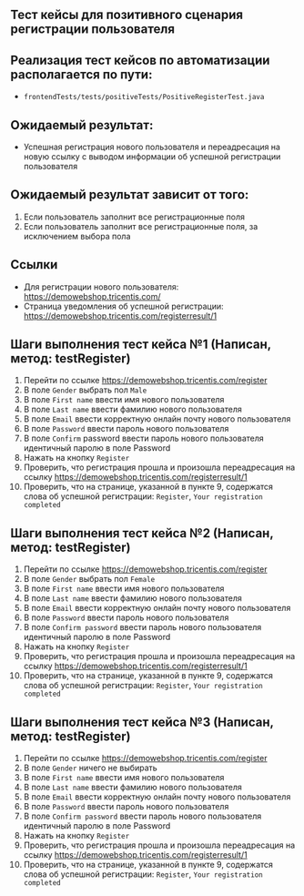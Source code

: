 ## Тест кейсы для позитивного сценария регистрации пользователя

## Реализация тест кейсов по автоматизации располагается по пути:

- `frontendTests/tests/positiveTests/PositiveRegisterTest.java`

## Ожидаемый результат:

- Успешная регистрация нового пользователя и переадресация на новую ссылку
  с выводом информации об успешной регистрации пользователя

## Ожидаемый результат зависит от того:

1) Если пользователь заполнит все регистрационные поля
2) Если пользователь заполнит все регистрационные поля, за исключением выбора пола

## Ссылки

- Для регистрации нового пользователя: https://demowebshop.tricentis.com/
- Страница уведомления об успешной регистрации: https://demowebshop.tricentis.com/registerresult/1

## Шаги выполнения тест кейса №1 (Написан, метод: testRegister)

1) Перейти по ссылке https://demowebshop.tricentis.com/register
2) В поле `Gender` выбрать пол `Male`
3) В поле `First name` ввести имя нового пользователя
4) В поле `Last name` ввести фамилию нового пользователя
5) В поле `Email` ввести корректную онлайн почту нового пользователя
6) В поле `Password` ввести пароль нового пользователя
7) В поле `Confirm` password ввести пароль нового пользователя идентичный паролю в поле Password
8) Нажать на кнопку `Register`
9) Проверить, что регистрация прошла и произошла переадресация на ссылку
   https://demowebshop.tricentis.com/registerresult/1
10) Проверить, что на странице, указанной в пункте 9,
    содержатся слова об успешной регистрации: `Register`,
    `Your registration completed`

## Шаги выполнения тест кейса №2 (Написан, метод: testRegister)

1) Перейти по ссылке https://demowebshop.tricentis.com/register
2) В поле `Gender` выбрать пол `Female`
3) В поле `First name` ввести имя нового пользователя
4) В поле `Last name` ввести фамилию нового пользователя
5) В поле `Email` ввести корректную онлайн почту нового пользователя
6) В поле `Password` ввести пароль нового пользователя
7) В поле `Confirm password` ввести пароль нового пользователя идентичный паролю в поле Password
8) Нажать на кнопку `Register`
9) Проверить, что регистрация прошла и произошла переадресация на ссылку
   https://demowebshop.tricentis.com/registerresult/1
10) Проверить, что на странице, указанной в пункте 9,
    содержатся слова об успешной регистрации: `Register`,
    `Your registration completed`

## Шаги выполнения тест кейса №3 (Написан, метод: testRegister)

1) Перейти по ссылке https://demowebshop.tricentis.com/register
2) В поле `Gender` ничего не выбирать
3) В поле `First name` ввести имя нового пользователя
4) В поле `Last name` ввести фамилию нового пользователя
5) В поле `Email` ввести корректную онлайн почту нового пользователя
6) В поле `Password` ввести пароль нового пользователя
7) В поле `Confirm password` ввести пароль нового пользователя идентичный паролю в поле Password
8) Нажать на кнопку `Register`
9) Проверить, что регистрация прошла и произошла переадресация на ссылку
   https://demowebshop.tricentis.com/registerresult/1
10) Проверить, что на странице, указанной в пункте 9,
    содержатся слова об успешной регистрации: `Register`,
    `Your registration completed`